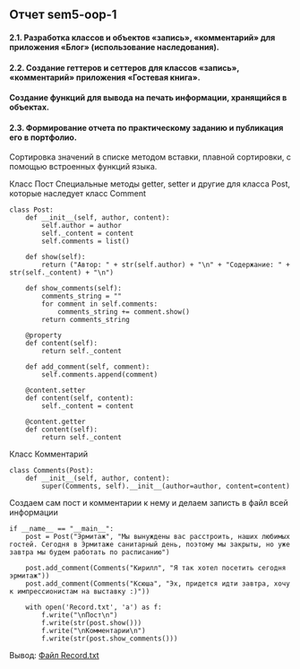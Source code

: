 ## Отчет sem5-oop-1


#### 2.1. Разработка классов и объектов «запись», «комментарий» для приложения «Блог» (использование наследования).
#### 2.2. Создание геттеров и сеттеров для классов «запись», «комментарий» приложения «Гостевая книга».
#### Создание функций для вывода на печать информации, хранящийся в объектах.
#### 2.3. Формирование отчета по практическому заданию и публикация его в портфолио.

Сортировка значений в списке методом вставки, плавной сортировки, с помощью встроенных функций языка.

Класс Пост
Специальные методы getter, setter и другие для класса Post, которые наследует класс Comment
```
class Post:
    def __init__(self, author, content):
        self.author = author
        self._content = content
        self.comments = list()

    def show(self):
        return ("Автор: " + str(self.author) + "\n" + "Содержание: " + str(self._content) + "\n")

    def show_comments(self):
        comments_string = ""
        for comment in self.comments:
            comments_string += comment.show()
        return comments_string

    @property
    def content(self):
        return self._content

    def add_comment(self, comment):
        self.comments.append(comment)

    @content.setter
    def content(self, content):
        self._content = content

    @content.getter
    def content(self):
        return self._content

```

Класс Комментарий

```
class Comments(Post):
    def __init__(self, author, content):
        super(Comments, self).__init__(author=author, content=content)
```

Создаем сам пост и комментарии к нему
и делаем записть в файл всей информации

```
if __name__ == "__main__":
    post = Post("Эрмитаж", "Мы вынуждены вас расстроить, наших любимых гостей. Сегодня в Эрмитаже санитарный день, поэтому мы закрыты, но уже завтра мы будем работать по расписанию")

    post.add_comment(Comments("Кирилл", "Я так хотел посетить сегодня эрмитаж"))
    post.add_comment(Comments("Ксюша", "Эх, придется идти завтра, хочу к импрессионистам на выставку :)"))

    with open('Record.txt', 'a') as f:
        f.write("\nПост\n")
        f.write(str(post.show()))
        f.write("\nКомментарии\n")
        f.write(str(post.show_comments()))
```        

        
Вывод: [Файл Record.txt](https://github.com/python-advance/sem5-oop-Bolzuka/blob/master/2.1-2.3/Record.txt "Файл Record.txt" )
 
